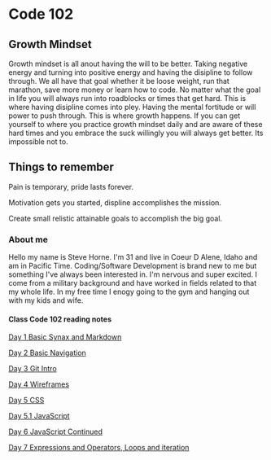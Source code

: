 # Code 102

## Growth Mindset
Growth mindset is all anout having the will to be better. Taking negative energy and turning into positive energy and having the disipline to follow through. We all have that goal whether it be loose weight, run that marathon, save more money or learn how to code. No matter what the goal in life you will always run into roadblocks or times that get hard. This is where having disipline comes into pley. Having the mental fortitude or will power to push through. This is where growth happens. If you can get yourself to where you practice growth mindset daily and are aware of these hard times and you embrace the suck willingly you will always get better. Its impossible not to.
## Things to remember
Pain is temporary, pride lasts forever.

Motivation gets you started, displine accomplishes the mission.

Create small relistic attainable goals to accomplish the big goal.
### About me
Hello my name is Steve Horne. I'm 31 and live in Coeur D Alene, Idaho and am in Pacific Time. Coding/Software Development is brand new to me but something I've always been interested in. I'm nervous and super excited. I come from a military background and have worked in fields related to that my whole life. In my free time I enogy going to the gym and hanging out with my kids and wife.
#### Class Code 102 reading notes 

[Day 1 Basic Synax and Markdown](day1.md)

[Day 2 Basic Navigation](day2.md)

[Day 3 Git Intro](day3.md)

[Day 4 Wireframes](day4.md)

[Day 5 CSS](day5.md)

[Day 5.1 JavaScript](day5.1.md)

[Day 6 JavaScript Continued](day6.md)

[Day 7 Expressions and Operators, Loops and iteration](day7.md)















